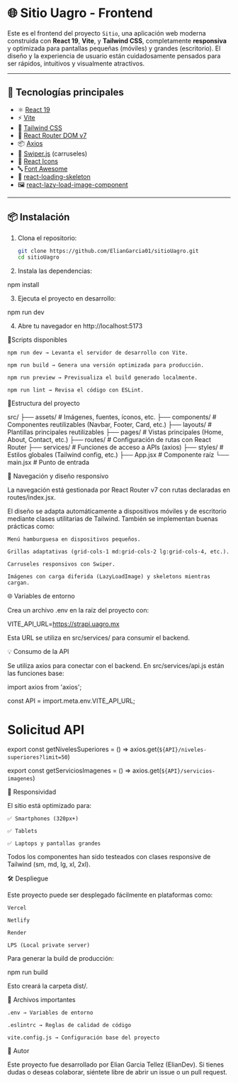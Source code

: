 # 🌐 Sitio Uagro - Frontend

Este es el frontend del proyecto `Sitio`, una aplicación web moderna construida con **React 19**, **Vite**, y **Tailwind CSS**, completamente **responsiva** y optimizada para pantallas pequeñas (móviles) y grandes (escritorio). El diseño y la experiencia de usuario están cuidadosamente pensados para ser rápidos, intuitivos y visualmente atractivos.

---

## 🚀 Tecnologías principales

- ⚛️ [React 19](https://react.dev/)
- ⚡ [Vite](https://vitejs.dev/)
- 🎨 [Tailwind CSS](https://tailwindcss.com/)
- 🔀 [React Router DOM v7](https://reactrouter.com/)
- 📦 [Axios](https://axios-http.com/)
- 🎠 [Swiper.js](https://swiperjs.com/react) (carruseles)
- 🧩 [React Icons](https://react-icons.github.io/react-icons/)
- 🔤 [Font Awesome](https://fontawesome.com/)
- 🦴 [react-loading-skeleton](https://github.com/dvtng/react-loading-skeleton)
- 🖼️ [react-lazy-load-image-component](https://github.com/Aljullu/react-lazy-load-image-component)

---

## 📦 Instalación

1. Clona el repositorio:

   ```bash
   git clone https://github.com/ElianGarcia01/sitioUagro.git
   cd sitioUagro

   ```

2. Instala las dependencias:

npm install

3. Ejecuta el proyecto en desarrollo:

npm run dev

4. Abre tu navegador en http://localhost:5173

🔧Scripts disponibles

    npm run dev → Levanta el servidor de desarrollo con Vite.

    npm run build → Genera una versión optimizada para producción.

    npm run preview → Previsualiza el build generado localmente.

    npm run lint → Revisa el código con ESLint.

🧱Estructura del proyecto

src/
├── assets/ # Imágenes, fuentes, íconos, etc.
├── components/ # Componentes reutilizables (Navbar, Footer, Card, etc.)
├── layouts/ # Plantillas principales reutilizables
├── pages/ # Vistas principales (Home, About, Contact, etc.)
├── routes/ # Configuración de rutas con React Router
├── services/ # Funciones de acceso a APIs (axios)
├── styles/ # Estilos globales (Tailwind config, etc.)
├── App.jsx # Componente raíz
└── main.jsx # Punto de entrada

🧭 Navegación y diseño responsivo

La navegación está gestionada por React Router v7 con rutas declaradas en routes/index.jsx.

El diseño se adapta automáticamente a dispositivos móviles y de escritorio mediante clases utilitarias de Tailwind. También se implementan buenas prácticas como:

    Menú hamburguesa en dispositivos pequeños.

    Grillas adaptativas (grid-cols-1 md:grid-cols-2 lg:grid-cols-4, etc.).

    Carruseles responsivos con Swiper.

    Imágenes con carga diferida (LazyLoadImage) y skeletons mientras cargan.

🌐 Variables de entorno

Crea un archivo .env en la raíz del proyecto con:

VITE_API_URL=https://strapi.uagro.mx

Esta URL se utiliza en src/services/ para consumir el backend.

💡 Consumo de la API

Se utiliza axios para conectar con el backend. En src/services/api.js están las funciones base:

import axios from 'axios';

const API = import.meta.env.VITE_API_URL;

# Solicitud API
export const getNivelesSuperiores = () =>
  axios.get(`${API}/niveles-superiores?limit=50`)

export const getServiciosImagenes = () =>
  axios.get(`${API}/servicios-imagenes`)


📱 Responsividad

El sitio está optimizado para:

    ✅ Smartphones (320px+)

    ✅ Tablets

    ✅ Laptops y pantallas grandes

Todos los componentes han sido testeados con clases responsive de Tailwind (sm, md, lg, xl, 2xl).

🛠️ Despliegue

Este proyecto puede ser desplegado fácilmente en plataformas como:

    Vercel

    Netlify

    Render

    LPS (Local private server)

Para generar la build de producción:

npm run build

Esto creará la carpeta dist/.

📁 Archivos importantes

    .env → Variables de entorno

    .eslintrc → Reglas de calidad de código

    vite.config.js → Configuración base del proyecto

👤 Autor

Este proyecto fue desarrollado por Elian Garcia Tellez (ElianDev). Si tienes dudas o deseas colaborar, siéntete libre de abrir un issue o un pull request.
